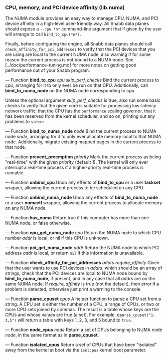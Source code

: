 ### CPU, memory, and PCI device affinity (lib.numa)

The NUMA module provides an easy way to manage CPU, NUMA, and PCI
device affinity in a high-level user-friendly way.  All Snabb data
planes should expose a `--cpu *n*` command-line argument that if given
by the user will arrange to call `bind_to_cpu(*n*)`.

Finally, before configuring the engine, all Snabb data planes should
call `check_affinity_for_pci_addresses` to verify that the PCI devices
that you are using are local to the current NUMA node, also warning if
for some reason the current process is not bound to a NUMA node.  See
[../doc/performance-tuning.md] for more notes on getting good
performance out of your Snabb program.

— Function **bind_to_cpu** *cpu* *skip_perf_checks*
Bind the current process to *cpu*, arranging for it to only ever be
run on that CPU.  Additionally, call **bind_to_numa_node** on the NUMA
node corresponding to *cpu*.

Unless the optional argument *skip_perf_checks* is true, also run some
basic checks to verify that the given core is suitable for processing
low-latency network traffic: that the CPU has the `performance` scaling
governor, that it has been reserved from the kernel scheduler, and so
on, printing out any problems to `stderr`.

— Function **bind_to_numa_node** *node*
Bind the current process to NUMA node *node*, arranging for it to only
ever allocate memory local to that NUMA node.  Additionally, migrate
existing mapped pages in the current process to that node.

— Function **prevent_preemption** *priority*
Mark the current process as being "real-time" with the given
*priority* (default 1).  The kernel will only ever interrupt a
real-time process if a higher-priorty real-time process is runnable.

— Function **unbind_cpu**
Undo any effects of **bind_to_cpu** or a user **taskset** wrapper,
allowing the current process to be scheduled on any CPU.

— Function **unbind_numa_node**
Undo any effects of **bind_to_numa_node** or a user **numactl**
wrapper, allowing the current process to allocate memory on any NUMA
node.

— Function **has_numa**
Return true if this computer has more than one NUMA node, or false
otherwise.

— Function **cpu_get_numa_node** *cpu*
Return the NUMA node to which CPU number *addr* is local, or nil if
this CPU is unknown.

— Function **pci_get_numa_node** *addr*
Return the NUMA node to which PCI address *addr* is local, or return
`nil` if this information is unavailable.

— Function **check_affinity_for_pci_addresses** *addrs* *require_affinity*
Given that the user wants to use PCI devices in *addrs*, which should
be an array of strings, check that the PCI devices are local to NUMA
node bound by **bind_to_numa_node**, if present, and in any case that
all *addrs* are on the same NUMA node.  If *require_affinity* is true
(not the default), then error if a problem is detected, otherwise just
print a warning to the console.

— Function **parse_cpuset** *cpus*
A helper function to parse a CPU set from a string.  A CPU set is either
the number of a CPU, a range of CPUs, or two or more CPU sets joined by
commas.  The result is a table whose keys are the CPUs and whose values
are true (a set).  For example, q`parse_cpuset("1-3,5")` will return a
table with keys 1, 2, 3, and 5 bound to `true`.

— Function **node_cpus** *node*
Return a set of CPUs belonging to NUMA node *node*, in the same format
as in **parse_cpuset**.

— Function **isolated_cpus**
Return a set of CPUs that have been "isolated" away from the kernel at
boot via the `isolcpus` kernel boot parameter.
